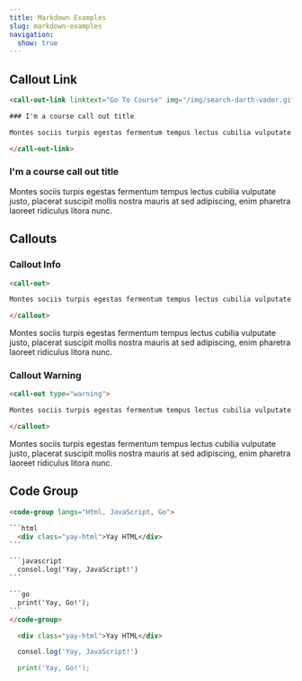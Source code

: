 ```yaml
---
title: Markdown Examples
slug: markdown-examples
navigation:
  show: true
---
```


## Callout Link

```html
<call-out-link linktext="Go To Course" img="/img/search-darth-vader.gif" link="https://rise.articulate.com/share/uGIBV4dMNFn-HzrIMDW_s2Kh4dxMH0vr#/">

### I'm a course call out title

Montes sociis turpis egestas fermentum tempus lectus cubilia vulputate justo, placerat suscipit mollis nostra mauris at sed adipiscing, enim pharetra laoreet ridiculus litora nunc.

</call-out-link>
```

<call-out-link linktext="Go To Course" img="/img/search-darth-vader.gif" link="https://rise.articulate.com/share/uGIBV4dMNFn-HzrIMDW_s2Kh4dxMH0vr#/">

### I'm a course call out title

Montes sociis turpis egestas fermentum tempus lectus cubilia vulputate justo, placerat suscipit mollis nostra mauris at sed adipiscing, enim pharetra laoreet ridiculus litora nunc.

</call-out-link>

## Callouts

### Callout Info

```html
<call-out>

Montes sociis turpis egestas fermentum tempus lectus cubilia vulputate justo, placerat suscipit mollis nostra mauris at sed adipiscing, enim pharetra laoreet ridiculus litora nunc.

</callout>
```

<call-out>

Montes sociis turpis egestas fermentum tempus lectus cubilia vulputate justo, placerat suscipit mollis nostra mauris at sed adipiscing, enim pharetra laoreet ridiculus litora nunc.

</call-out>

### Callout Warning

```html
<call-out type="warning">

Montes sociis turpis egestas fermentum tempus lectus cubilia vulputate justo, placerat suscipit mollis nostra mauris at sed adipiscing, enim pharetra laoreet ridiculus litora nunc.

</callout>
```
<call-out type="warning">

Montes sociis turpis egestas fermentum tempus lectus cubilia vulputate justo, placerat suscipit mollis nostra mauris at sed adipiscing, enim pharetra laoreet ridiculus litora nunc.

</call-out>

## Code Group

````html
<code-group langs="Html, JavaScript, Go">

```html
  <div class="yay-html">Yay HTML</div>
```

```javascript
  consol.log('Yay, JavaScript!')
```

```go
  print('Yay, Go!');
```
</code-group>
````


<code-group langs="Html, JavaScript, Go">

```html
  <div class="yay-html">Yay HTML</div>
```

```javascript
  consol.log('Yay, JavaScript!')
```

```go
  print('Yay, Go!');
```
</code-group>

